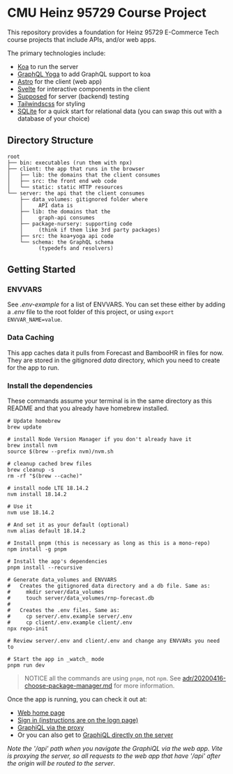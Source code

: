 # CMU Heinz 95729 Course Project

This repository provides a foundation for Heinz 95729 E-Commerce Tech course projects that include APIs, and/or web apps.

The primary technologies include:

- [Koa](https://koajs.com/) to run the server
- [GraphQL Yoga](https://the-guild.dev/graphql/yoga-server) to add GraphQL support to koa
- [Astro](https://astro.build/) for the client (web app)
- [Svelte](https://svelte.dev/) for interactive components in the client
- [Supposed](https://github.com/losandes/supposed) for server (backend) testing
- [Tailwindscss](https://tailwindcss.com/) for styling
- [SQLite](https://www.sqlite.org/index.html) for a quick start for relational data (you can swap this out with a database of your choice)

## Directory Structure

```
root
├── bin: executables (run them with npx)
├── client: the app that runs in the browser
│   ├── lib: the domains that the client consumes
│   ├── src: the front end web code
│   └── static: static HTTP resources
└── server: the api that the client consumes
    ├── data_volumes: gitignored folder where
    │     API data is
    ├── lib: the domains that the
    │     graph-api consumes
    ├── package-nursery: supporting code
    │     (think if them like 3rd party packages)
    ├── src: the koa+yoga api code
    └── schema: the GraphQL schema
          (typedefs and resolvers)
```

## Getting Started

### ENVVARS

See _.env-example_ for a list of ENVVARS. You can set these either by adding a _.env_ file to the root folder of this project, or using `export ENVVAR_NAME=value`.

### Data Caching

This app caches data it pulls from Forecast and BambooHR in files for now. They are stored in the gitignored _data_ directory, which you need to create for the app to run.

### Install the dependencies

These commands assume your terminal is in the same directory as this README and that you already have homebrew installed.

```Shell
# Update homebrew
brew update

# install Node Version Manager if you don't already have it
brew install nvm
source $(brew --prefix nvm)/nvm.sh

# cleanup cached brew files
brew cleanup -s
rm -rf "$(brew --cache)"

# install node LTE 18.14.2
nvm install 18.14.2

# Use it
nvm use 18.14.2

# And set it as your default (optional)
nvm alias default 18.14.2

# Install pnpm (this is necessary as long as this is a mono-repo)
npm install -g pnpm

# Install the app's dependencies
pnpm install --recursive

# Generate data_volumes and ENVVARS
#   Creates the gitignored data directory and a db file. Same as:
#     mkdir server/data_volumes
#     touch server/data_volumes/rnp-forecast.db
#
#   Creates the .env files. Same as:
#     cp server/.env.example server/.env
#     cp client/.env.example client/.env
npx repo-init

# Review server/.env and client/.env and change any ENVVARs you need to

# Start the app in _watch_ mode
pnpm run dev
```

> NOTICE all the commands are using `pnpm`, not `npm`. See [adr/20200416-choose-package-manager.md](adr/20200416-choose-package-manager.md) for more information.

Once the app is running, you can check it out at:

- [Web home page](http://localhost:3000)
- [Sign in (instructions are on the logn page)](http://localhost:3000/auth/login)
- [GraphiQL via the proxy](http://localhost:3000/api/graphql)
- Or you can also get to [GraphiQL directly on the server](http://localhost:3001/graphql)

_Note the '/api' path when you navigate the GraphiQL via the web app. Vite is proxying the server, so all requests to the web app that have '/api' after the origin will be routed to the server_.
